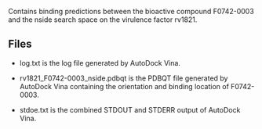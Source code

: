 Contains binding predictions between the bioactive compound F0742-0003 and the nside search space on the virulence factor rv1821.

## Files

- log.txt is the log file generated by AutoDock Vina.

- rv1821_F0742-0003_nside.pdbqt is the PDBQT file generated by AutoDock Vina containing the orientation and binding location of F0742-0003.

- stdoe.txt is the combined STDOUT and STDERR output of AutoDock Vina.

